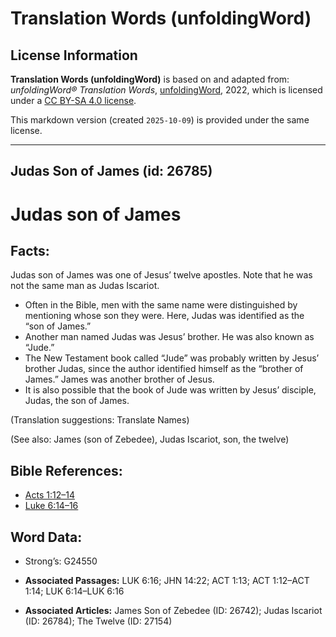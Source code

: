 # Translation Words (unfoldingWord)

## License Information

**Translation Words (unfoldingWord)** is based on and adapted from: _unfoldingWord® Translation Words_, [unfoldingWord](https://unfoldingword.org/utw), 2022, which is licensed under a [CC BY-SA 4.0 license](https://creativecommons.org/licenses/by-sa/4.0/legalcode.en).

This markdown version (created `2025-10-09`) is provided under the same license.



--------------------------------

## Judas Son of James (id: 26785)

Judas son of James
==================

Facts:
------

Judas son of James was one of Jesus’ twelve apostles. Note that he was not the same man as Judas Iscariot.

* Often in the Bible, men with the same name were distinguished by mentioning whose son they were. Here, Judas was identified as the “son of James.”
* Another man named Judas was Jesus’ brother. He was also known as “Jude.”
* The New Testament book called “Jude” was probably written by Jesus’ brother Judas, since the author identified himself as the “brother of James.” James was another brother of Jesus.
* It is also possible that the book of Jude was written by Jesus’ disciple, Judas, the son of James.

(Translation suggestions: Translate Names)

(See also: James (son of Zebedee), Judas Iscariot, son, the twelve)

Bible References:
-----------------

* [Acts 1:12–14](https://ref.ly/Acts1:12-Acts1:14)
* [Luke 6:14–16](https://ref.ly/Luke6:14-Luke6:16)

Word Data:
----------

* Strong’s: G24550

* **Associated Passages:** LUK 6:16; JHN 14:22; ACT 1:13; ACT 1:12–ACT 1:14; LUK 6:14–LUK 6:16
* **Associated Articles:** James Son of Zebedee (ID: 26742); Judas Iscariot (ID: 26784); The Twelve (ID: 27154)

